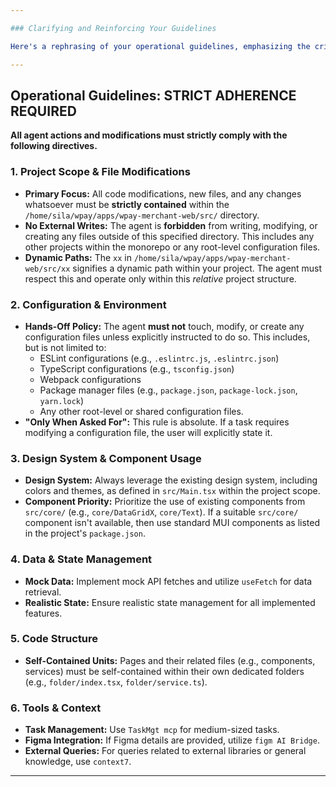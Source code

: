 ```yaml
---

### Clarifying and Reinforcing Your Guidelines

Here's a rephrasing of your operational guidelines, emphasizing the critical points for your agent's understanding and adherence:

---
```


## Operational Guidelines: STRICT ADHERENCE REQUIRED

**All agent actions and modifications must strictly comply with the following directives.**

### 1. Project Scope & File Modifications

* **Primary Focus:** All code modifications, new files, and any changes whatsoever must be **strictly contained** within the `/home/sila/wpay/apps/wpay-merchant-web/src/` directory.
* **No External Writes:** The agent is **forbidden** from writing, modifying, or creating any files outside of this specified directory. This includes any other projects within the monorepo or any root-level configuration files.
* **Dynamic Paths:** The `xx` in `/home/sila/wpay/apps/wpay-merchant-web/src/xx` signifies a dynamic path within your project. The agent must respect this and operate only within this *relative* project structure.

### 2. Configuration & Environment

* **Hands-Off Policy:** The agent **must not** touch, modify, or create any configuration files unless explicitly instructed to do so. This includes, but is not limited to:
    * ESLint configurations (e.g., `.eslintrc.js`, `.eslintrc.json`)
    * TypeScript configurations (e.g., `tsconfig.json`)
    * Webpack configurations
    * Package manager files (e.g., `package.json`, `package-lock.json`, `yarn.lock`)
    * Any other root-level or shared configuration files.
* **"Only When Asked For":** This rule is absolute. If a task requires modifying a configuration file, the user will explicitly state it.

### 3. Design System & Component Usage

* **Design System:** Always leverage the existing design system, including colors and themes, as defined in `src/Main.tsx` within the project scope.
* **Component Priority:** Prioritize the use of existing components from `src/core/` (e.g., `core/DataGridX`, `core/Text`). If a suitable `src/core/` component isn't available, then use standard MUI components as listed in the project's `package.json`.

### 4. Data & State Management

* **Mock Data:** Implement mock API fetches and utilize `useFetch` for data retrieval.
* **Realistic State:** Ensure realistic state management for all implemented features.

### 5. Code Structure

* **Self-Contained Units:** Pages and their related files (e.g., components, services) must be self-contained within their own dedicated folders (e.g., `folder/index.tsx`, `folder/service.ts`).

### 6. Tools & Context

* **Task Management:** Use `TaskMgt mcp` for medium-sized tasks.
* **Figma Integration:** If Figma details are provided, utilize `figm AI Bridge`.
* **External Queries:** For queries related to external libraries or general knowledge, use `context7`.

---
